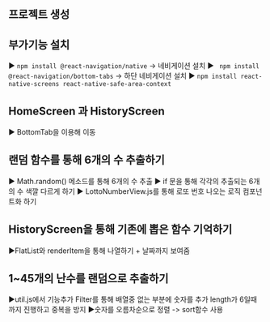 ## 프로젝트 생성 

## 부가기능 설치 

▶ `npm install @react-navigation/native` -> 네비게이션 설치
▶ ` npm install @react-navigation/bottom-tabs` -> 하단 네비게이션 설치
▶ `npm install react-native-screens react-native-safe-area-context`

## HomeScreen 과 HistoryScreen

▶ BottomTab을 이용해 이동 

## 랜덤 함수를 통해 6개의 수 추출하기 

▶ Math.random() 메소드를 통해 6개의 수 추출 
▶ if 문을 통해 각각의 추출되는 6개의 수 색깔 다르게 하기
▶ LottoNumberView.js를 통해 로또 번호 나오는 로직 컴포넌트화 하기

## HistoryScreen을 통해 기존에 뽑은 함수 기억하기 

▶FlatList와 renderItem을 통해 나열하기 + 날짜까지 보여줌 

## 1~45개의 난수를 랜덤으로 추출하기 

▶util.js에서 기능추가 Filter를 통해 배열중 없는 부분에 숫자를 추가 length가 6일때 까지 진행하고 중복을 방지
▶숫자를 오름차순으로 정렬 -> sort함수 사용 




